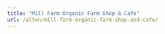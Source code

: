 ```yaml
---
title: "Mill Farm Organic Farm Shop & Cafe"
url: /alton/mill-farm-organic-farm-shop-and-cafe/
---
```

